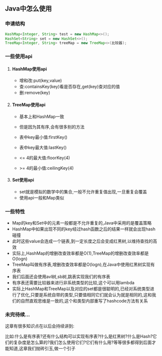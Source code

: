 ## Java中怎么使用

### 申请结构

```Java
HashMap<Integer, String> test = new HashMap<>();
HashSet<String> set = new HashSet<>();
TreeMap<Integer, String> treeMap = new TreeMap<>(比较器);
```

### 一些使用api

1. #### **HashMap使用api**

   - 增和改:put(key,value)
   - 查:containsKey(key)看是否存在,get(key)查对应的值
   - 删:remove(key)

2. #### **TreeMap使用api**

   - 基本上和HashMap一致

   - 但是因为其有序,会有很多别的方法

   - 表中key最小值:firstKey()

   - 表中key最大值:lastKey()

   - <= 4的最大值:floorKey(4)

   - \>= 4的最小值:ceilingKey(4)

3. #### Set使用api

   - set就是模拟的数学中的集合,一般不允许重复值出现,一旦重复会覆盖
   - 使用api一般和Map类似

### 一些特性

- Map的key和Set中的元素一般都是不允许重复的,Java中采用的是覆盖策略
- HashMap中如果出现不同的key经过hash函数之后的结果一样就会出现hash碰撞
- 此时这些value会连成一个链表,到一定长度之后会变成红黑树,以维持查找的高效
- 实际上,HashMap的增删改查效率都是O(1),TreeMap的增删改查效率都是O(logn)
- TreeMap叫做有序表,增删改查效率都是O(logn),在Java中使用红黑树实现有序表
- 我们后面还会使用avl树,sb树,跳表实现我们的有序表
- 有序表还需要比较器来进行非系统类型的比较,这个可以用lambda
- 实际上HashMap和TreeMap以及对应的set都是很聪明的,已经对系统类型进行了优化,只要是系统自带的类型,只要值相同它们就会认为就是相同的,这和我们的自然直观思维是一致的,这个和类型内部重写了hashcode方法有关系

### 未完待续...

这章有很多知识点在以后会持续讲到:

比如:什么是有序表?还有什么结构可以实现有序表?什么是红黑树?什么是Hash?它们的复杂度是怎么算的?我们怎么使用它们?它们有什么用?等等很多都得到后面才能知道,这章我们抛砖引玉,做一个引子

